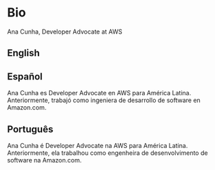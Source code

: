 # Bio

Ana Cunha, Developer Advocate at AWS

## English

## Español

Ana Cunha es Developer Advocate en AWS para América Latina. Anteriormente, trabajó como ingeniera de desarrollo de software en Amazon.com.

## Português

Ana Cunha é Developer Advocate na AWS para América Latina. Anteriormente, ela trabalhou como engenheira de desenvolvimento de software na Amazon.com. 
